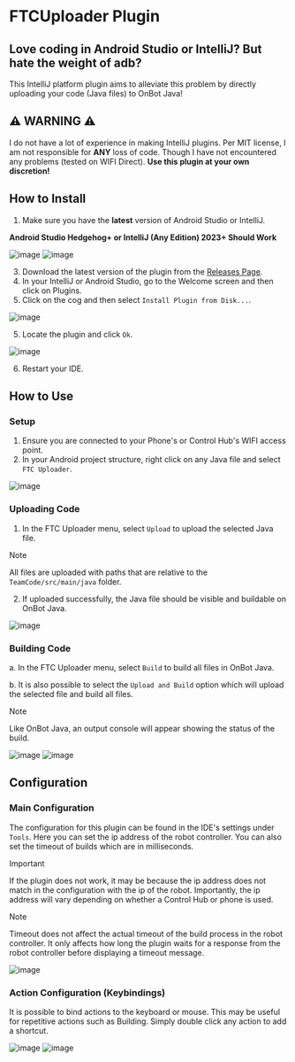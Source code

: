# FTCUploader Plugin

## Love coding in Android Studio or IntelliJ? But hate the weight of adb?
This IntelliJ platform plugin aims to alleviate this problem by directly uploading your code (Java files) to OnBot Java!


## ⚠️ WARNING ⚠️
I do not have a lot of experience in making IntelliJ plugins. Per MIT license, I am not responsible for **ANY** loss of code. Though I have not encountered any problems (tested on WIFI Direct). **Use this plugin at your own discretion!**

## How to Install
1. Make sure you have the **latest** version of Android Studio or IntelliJ.


**Android Studio Hedgehog+ or IntelliJ (Any Edition) 2023+ Should Work**

![image](https://github.com/Thatunknownguy2/Team17185-FTCUploaderPlugin/assets/78375824/66d264f9-ae78-435d-93e1-b4957f14109c)
![image](https://github.com/Thatunknownguy2/Team17185-FTCUploaderPlugin/assets/78375824/9e293656-edda-47ac-93e6-9787f1f19693)



   
3. Download the latest version of the plugin from the [Releases Page](https://github.com/Thatunknownguy2/Team17185-FTCUploaderPlugin/releases).
4. In your IntelliJ or Android Studio, go to the Welcome screen and then click on Plugins.
5. Click on the cog and then select `Install Plugin from Disk...`.

![image](https://user-images.githubusercontent.com/78375824/217407231-2c9da62a-3a55-4b84-b2d6-e82f227f1d0b.png)

5. Locate the plugin and click `Ok`.

![image](https://user-images.githubusercontent.com/78375824/217407440-04661e2c-9b80-492e-adf7-5c47ebc1c1af.png)

6. Restart your IDE.

## How to Use

### Setup
1. Ensure you are connected to your Phone's or Control Hub's WIFI access point.
2. In your Android project structure, right click on any Java file and select `FTC Uploader`.

![image](https://github.com/Thatunknownguy2/Team17185-FTCUploaderPlugin-Develop/assets/78375824/9f6b3cc6-cabb-4718-ad32-519997f6f32a)

### Uploading Code
1. In the FTC Uploader menu, select `Upload` to upload the selected Java file.
> [!NOTE]
> All files are uploaded with paths that are relative to the `TeamCode/src/main/java` folder.

2. If uploaded successfully, the Java file should be visible and buildable on OnBot Java.

![image](https://user-images.githubusercontent.com/78375824/217409943-d9c2d8b2-98f9-4cae-83b5-e6e2dd70f3f8.png)

### Building Code
a. In the FTC Uploader menu, select `Build` to build all files in OnBot Java.

b. It is also possible to select the `Upload and Build` option which will upload the selected file and build all files.

> [!NOTE]
> Like OnBot Java, an output console will appear showing the status of the build.

![image](https://github.com/Thatunknownguy2/Team17185-FTCUploaderPlugin-Develop/assets/78375824/c74b402c-a304-4f49-acee-92a6500b3db9)
![image](https://github.com/Thatunknownguy2/Team17185-FTCUploaderPlugin-Develop/assets/78375824/9ac8a4d3-24fc-44e1-8a7d-5f2441d31091)

## Configuration

### Main Configuration
The configuration for this plugin can be found in the IDE's settings under `Tools`. Here you can set the ip address of the robot controller. You can also set the timeout of builds which are in milliseconds.
> [!IMPORTANT]
> If the plugin does not work, it may be because the ip address does not match in the configuration with the ip of the robot. Importantly, the ip address will vary depending on whether a Control Hub or phone is used.

> [!NOTE]
> Timeout does not affect the actual timeout of the build process in the robot controller. It only affects how long the plugin waits for a response from the robot controller before displaying a timeout message.

![image](https://github.com/Thatunknownguy2/Team17185-FTCUploaderPlugin-Develop/assets/78375824/eae62a0b-f600-49c4-8a0c-96e9b5189c6f)

### Action Configuration (Keybindings)
It is possible to bind actions to the keyboard or mouse. This may be useful for repetitive actions such as Building. Simply double click any action to add a shortcut.

![image](https://github.com/Thatunknownguy2/Team17185-FTCUploaderPlugin-Develop/assets/78375824/e48c276c-b689-4068-b936-316f80ceeaa7)
![image](https://github.com/Thatunknownguy2/Team17185-FTCUploaderPlugin-Develop/assets/78375824/ee8f294a-7d8a-47c7-85a4-df2b63c16701)
